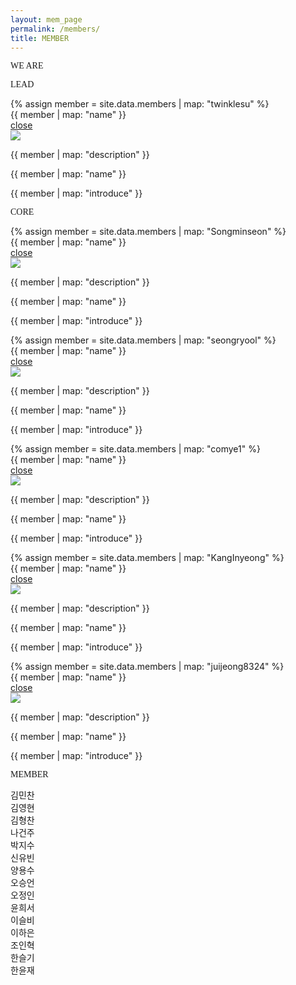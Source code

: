 ```yaml
---
layout: mem_page
permalink: /members/
title: MEMBER
---
```


<head>
  <meta charset="UTF-8">
  <link rel="stylesheet" href="/css/member.css">
  <link rel="stylesheet" href="/css/folder.css">
  <link rel="stylesheet" href="/css/click_members.css">
  
</head>

<body>
  <div class="container" style="font-family: 'Google Sans'">
    <p>WE ARE <span class="typed-text"></span><span class="cursor">&nbsp;</span></p>
  </div>

 <!-- lead part start -->
  <div class="introduction">
      <p class="who" style="font-family: 'Google Sans';">LEAD</p>
      <div class="member-card-container">
            <div class="member-card">
                  <div class="folder" id="su">
                        {% assign member = site.data.members | map: "twinklesu" %}
                  </div>
                  <span class="member-name">{{ member | map: "name" }}</span>
            </div>  
            <div class="black_bg" id="su">
                  <div class="modal_close" id="su"><a href="#;">close</a></div>
            </div>
            <!-- modal start -->
            <div class="modal_wrap" id="su">
                  <div class="the_member">
                        <img class="member_image" src="https://github.com/{{ member | map: 'github' }}.png">
                        <div class ="member_description">
                              <p class="text" id="title"> {{ member | map: "description" }} </p>
                              <p class="text" id="name"> {{ member | map: "name" }}  </p>
                              <P class="text" id="d"> {{ member | map: "introduce" }}</p>
                              <span class="member-icon" ><a class="link-dark" href="https://github.com/{{ member | map: 'github' }}" target="_blank"><i class="fa fa-github fa-2x"></i></a></span> 
                        </div>
                  </div>
            </div>     
            <!-- modal end -->                
      </div>    
  </div>
 <!-- lead part end -->

<!-- core part start -->

<div class="introduction not-lead-part">
      <p class="who" style="font-family: 'Google Sans';">CORE</p>
      <div class="member-card-container">
            <div class="member-card">
                  <div class="folder" id="min">
                  {% assign member = site.data.members | map: "Songminseon" %}  
                  </div>
                  <span class="member-name">{{ member | map: "name" }}</span>
            </div>
            <div class="black_bg" id="min">
                  <div class="modal_close" id="min"><a href="#;">close</a></div>
            </div>
                  <div class="modal_wrap" id="min">
                        <div class="the_member">
                        <img class="member_image" src="https://github.com/{{ member | map: 'github' }}.png">
                              <div class ="member_description">
                              <p class="text" id="title"> {{ member | map: "description" }} </p>
                              <p class="text" id="name"> {{ member | map: "name" }}  </p>
                              <P class="text" id="d"> {{ member | map: "introduce" }}</p>
                              <span class="member-icon" ><a class="link-dark" href="https://github.com/{{ member | map: 'github' }}" target="_blank"><i class="fa fa-github fa-2x"></i></a></span>
                              </div>
                        </div>
                  </div>  
            <div class="member-card">
            {% assign member = site.data.members | map: "seongryool" %}
                  <div class="folder" id="seong">
                  </div>
                  <span class="member-name">{{ member | map: "name" }}</span>
            </div>  
            <div class="black_bg" id="seong">
                  <div class="modal_close" id="seong"><a href="#;">close</a></div>
            </div>
                  <div class="modal_wrap" id="seong">
                        <div class="the_member">
                        <img class="member_image" src="https://github.com/{{ member | map: 'github' }}.png">
                              <div class ="member_description">
                              <p class="text" id="title"> {{ member | map: "description" }} </p>
                              <p class="text" id="name"> {{ member | map: "name" }}  </p>
                              <P class="text" id="d"> {{ member | map: "introduce" }}</p>
                              <span class="member-icon" ><a class="link-dark" href="https://github.com/{{ member | map: 'github' }}" target="_blank"><i class="fa fa-github fa-2x"></i></a></span> 
                            </div>
                        </div>
                  </div>                  
            <div class="member-card">
            {% assign member = site.data.members | map: "comye1" %}
                  <div class="folder" id="ye">
                  </div>
                  <span class="member-name">{{ member | map: "name" }}</span>
            </div>  
            <div class="black_bg" id="ye">
                  <div class="modal_close" id="ye"><a href="#;">close</a></div>
            </div>
                  <div class="modal_wrap" id="ye">
                        <div class="the_member">
                        <img class="member_image" src="https://github.com/{{ member | map: 'github' }}.png">
                              <div class ="member_description">
                              <p class="text" id="title"> {{ member | map: "description" }} </p>
                              <p class="text" id="name"> {{ member | map: "name" }}  </p>
                              <P class="text" id="d"> {{ member | map: "introduce" }}</p>
                              <span class="member-icon" ><a class="link-dark" href="https://github.com/{{ member | map: 'github' }}" target="_blank"><i class="fa fa-github fa-2x"></i></a></span>
                              </div>
                        </div>
                  </div>
            <div class="member-card">
{% assign member = site.data.members | map: "KangInyeong" %}
                  <div class="folder" id="in">
                  </div>
                  <span class="member-name">{{ member | map: "name" }}</span>
            </div>  
            <div class="black_bg" id="in">
                  <div class="modal_close" id="in"><a href="#;">close</a></div>
            </div>
                  <div class="modal_wrap" id="in">
                        <div class="the_member">
                        <img class="member_image" src="https://github.com/{{ member | map: 'github' }}.png">
                              <div class ="member_description">
                              <p class="text" id="title"> {{ member | map: "description" }} </p>
                              <p class="text" id="name"> {{ member | map: "name" }}  </p>
                              <P class="text" id="d"> {{ member | map: "introduce" }}</p>
                              <span class="member-icon" ><a class="link-dark" href="https://github.com/{{ member | map: 'github' }}" target="_blank"><i class="fa fa-github fa-2x"></i></a></span>
                              </div>
                        </div>
                  </div>
            <div class="member-card">
{% assign member = site.data.members | map: "juijeong8324" %}
                  <div class="folder" id="ui">
                  </div>
                  <span class="member-name">{{ member | map: "name" }}</span>
            </div>
            <div class="black_bg" id="ui">
                  <div class="modal_close" id="ui"><a href="#;">close</a></div>
            </div>
                  <div class="modal_wrap" id="ui">
                        <div class="the_member">
                        <img class="member_image" src="https://github.com/{{ member | map: 'github' }}.png">
                              <div class ="member_description">
                              <p class="text" id="title"> {{ member | map: "description" }} </p>
                              <p class="text" id="name"> {{ member | map: "name" }}  </p>
                              <P class="text" id="d"> {{ member | map: "introduce" }}</p>
                              <span class="member-icon" ><a class="link-dark" href="https://github.com/{{ member | map: 'github' }}" target="_blank"><i class="fa fa-github fa-2x"></i></a></span>
                            </div>
                        </div>
                  </div>
      </div>  
  </div>
  <!-- Core part end -->

<!-- member part start -->
  <div class="introduction not-lead-part">
        <p class="who" style="font-family: 'Google Sans';">MEMBER</p>
            <div class="member-card-container">
                  <div class="member-card">
                        <div class="folder">
                        </div>
                        <span class="member-name">김민찬</span>
                  </div>
                  <div class="member-card">
                        <div class="folder">
                        </div>
                        <span class="member-name">김영현</span>
                  </div>
                  <div class="member-card">
                        <div class="folder">
                        </div>
                        <span class="member-name">김형찬</span>
                  </div>
                  <div class="member-card">
                        <div class="folder">
                        </div>
                        <span class="member-name">나건주</span>
                  </div>
                  <div class="member-card">
                        <div class="folder">
                        </div>
                        <span class="member-name">박지수</span>
                  </div>
                  <div class="member-card">
                        <div class="folder">
                        </div>
                        <span class="member-name">신유빈</span>
                  </div>
                  <div class="member-card">
                        <div class="folder">
                        </div>
                        <span class="member-name">양용수</span>
                  </div>
                  <div class="member-card">
                        <div class="folder">
                        </div>
                        <span class="member-name">오승언</span>
                  </div>
                  <div class="member-card">
                        <div class="folder">
                        </div>
                        <span class="member-name">오정인</span>
                  </div>
                  <div class="member-card">
                        <div class="folder">
                        </div>
                        <span class="member-name">윤희서</span>
                  </div>
                  <div class="member-card">
                        <div class="folder">
                        </div>
                        <span class="member-name">이슬비</span>
                  </div>
                  <div class="member-card">
                        <div class="folder">
                        </div>
                        <span class="member-name">이하은</span>
                  </div>
                  <div class="member-card">
                        <div class="folder">
                        </div>
                        <span class="member-name">조인혁</span>
                  </div>
                  <div class="member-card">
                        <div class="folder">
                        </div>
                        <span class="member-name">한슬기</span>
                  </div>
                  <div class="member-card">
                        <div class="folder">
                        </div>
                        <span class="member-name">한윤재</span>
                  </div>
            </div>  
      </div>
  <!-- member part end -->
      <div class="introduction not-lead-part"> <!-- 밑에 공간을 만들어주기 위해서-->
            <div class="member-card-container">
                  <div class="member-card"></div>
            </div>
      </div>

  <!-- js는 마지막즈음에 두도록 하자! -->
  <script src="/js/member.js"></script>  <!-- 이 js는 꼭 마지막에 두는 것을 추천! html 코드를 보고 움직이기 때문! -->
  <script  src="/js/click_members.js"></script> 
</body>